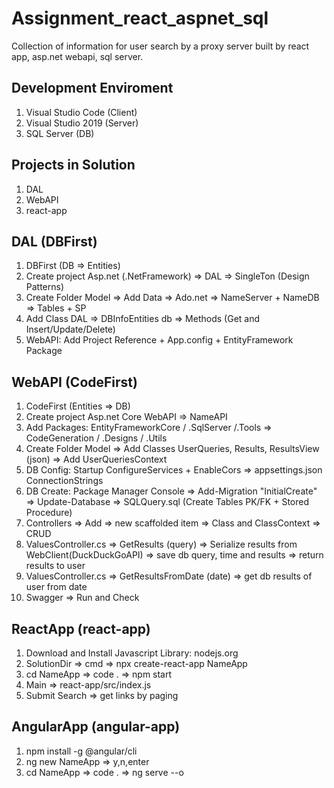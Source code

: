 # Assignment_react_aspnet_sql
Collection of information for user search by a proxy server built by react app, asp.net webapi, sql server.

## Development Enviroment
1. Visual Studio Code (Client)
2. Visual Studio 2019 (Server)
3. SQL Server (DB)

## Projects in Solution
1. DAL
2. WebAPI
3. react-app

## DAL (DBFirst)
1. DBFirst (DB => Entities)
2. Create project Asp.net (.NetFramework) => DAL => SingleTon (Design Patterns)
3. Create Folder Model => Add Data => Ado.net => NameServer + NameDB => Tables + SP
4. Add Class DAL => DBInfoEntities db => Methods (Get and Insert/Update/Delete)
5. WebAPI: Add Project Reference + App.config + EntityFramework Package

## WebAPI (CodeFirst)
1. CodeFirst (Entities => DB)
2. Create project Asp.net Core WebAPI => NameAPI
3. Add Packages: EntityFrameworkCore / .SqlServer /.Tools => CodeGeneration / .Designs / .Utils 
4. Create Folder Model => Add Classes UserQueries, Results, ResultsView (json) => Add UserQueriesContext
5. DB Config: Startup ConfigureServices + EnableCors => appsettings.json ConnectionStrings
6. DB Create: Package Manager Console => Add-Migration "InitialCreate" => Update-Database => SQLQuery.sql (Create Tables PK/FK + Stored Procedure)
7. Controllers => Add => new scaffolded item => Class and ClassContext => CRUD
8. ValuesController.cs => GetResults (query) => Serialize results from WebClient(DuckDuckGoAPI) => save db query, time and results => return results to user
9. ValuesController.cs => GetResultsFromDate (date) => get db results of user from date
10. Swagger => Run and Check

## ReactApp (react-app)
1. Download and Install Javascript Library: nodejs.org
2. SolutionDir => cmd => npx create-react-app NameApp
3. cd NameApp => code . => npm start
4. Main => react-app/src/index.js
5. Submit Search => get links by paging

## AngularApp (angular-app)
1. npm install -g @angular/cli
2. ng new NameApp => y,n,enter
3. cd NameApp => code . => ng serve --o
